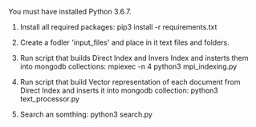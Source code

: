 You must have installed Python 3.6.7.

1. Install all required packages: pip3 install -r requirements.txt

2. Create a fodler 'input_files' and place in it text files and folders.

3. Run script that builds Direct Index and Invers Index and insterts them into mongodb collections: mpiexec -n 4 python3 mpi_indexing.py 

4. Run script that build Vector representation of each document from Direct Index and inserts it into mongodb collection: python3 text_processor.py

5. Search an somthing: python3 search.py

